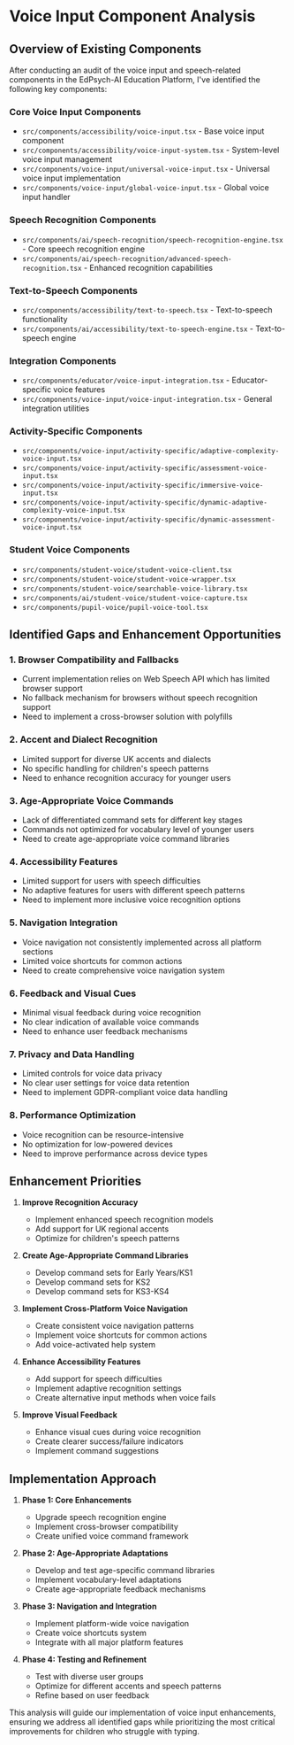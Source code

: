 # Voice Input Component Analysis

## Overview of Existing Components

After conducting an audit of the voice input and speech-related components in the EdPsych-AI Education Platform, I've identified the following key components:

### Core Voice Input Components
- `src/components/accessibility/voice-input.tsx` - Base voice input component
- `src/components/accessibility/voice-input-system.tsx` - System-level voice input management
- `src/components/voice-input/universal-voice-input.tsx` - Universal voice input implementation
- `src/components/voice-input/global-voice-input.tsx` - Global voice input handler

### Speech Recognition Components
- `src/components/ai/speech-recognition/speech-recognition-engine.tsx` - Core speech recognition engine
- `src/components/ai/speech-recognition/advanced-speech-recognition.tsx` - Enhanced recognition capabilities

### Text-to-Speech Components
- `src/components/accessibility/text-to-speech.tsx` - Text-to-speech functionality
- `src/components/ai/accessibility/text-to-speech-engine.tsx` - Text-to-speech engine

### Integration Components
- `src/components/educator/voice-input-integration.tsx` - Educator-specific voice features
- `src/components/voice-input/voice-input-integration.tsx` - General integration utilities

### Activity-Specific Components
- `src/components/voice-input/activity-specific/adaptive-complexity-voice-input.tsx`
- `src/components/voice-input/activity-specific/assessment-voice-input.tsx`
- `src/components/voice-input/activity-specific/immersive-voice-input.tsx`
- `src/components/voice-input/activity-specific/dynamic-adaptive-complexity-voice-input.tsx`
- `src/components/voice-input/activity-specific/dynamic-assessment-voice-input.tsx`

### Student Voice Components
- `src/components/student-voice/student-voice-client.tsx`
- `src/components/student-voice/student-voice-wrapper.tsx`
- `src/components/student-voice/searchable-voice-library.tsx`
- `src/components/ai/student-voice/student-voice-capture.tsx`
- `src/components/pupil-voice/pupil-voice-tool.tsx`

## Identified Gaps and Enhancement Opportunities

### 1. Browser Compatibility and Fallbacks
- Current implementation relies on Web Speech API which has limited browser support
- No fallback mechanism for browsers without speech recognition support
- Need to implement a cross-browser solution with polyfills

### 2. Accent and Dialect Recognition
- Limited support for diverse UK accents and dialects
- No specific handling for children's speech patterns
- Need to enhance recognition accuracy for younger users

### 3. Age-Appropriate Voice Commands
- Lack of differentiated command sets for different key stages
- Commands not optimized for vocabulary level of younger users
- Need to create age-appropriate voice command libraries

### 4. Accessibility Features
- Limited support for users with speech difficulties
- No adaptive features for users with different speech patterns
- Need to implement more inclusive voice recognition options

### 5. Navigation Integration
- Voice navigation not consistently implemented across all platform sections
- Limited voice shortcuts for common actions
- Need to create comprehensive voice navigation system

### 6. Feedback and Visual Cues
- Minimal visual feedback during voice recognition
- No clear indication of available voice commands
- Need to enhance user feedback mechanisms

### 7. Privacy and Data Handling
- Limited controls for voice data privacy
- No clear user settings for voice data retention
- Need to implement GDPR-compliant voice data handling

### 8. Performance Optimization
- Voice recognition can be resource-intensive
- No optimization for low-powered devices
- Need to improve performance across device types

## Enhancement Priorities

1. **Improve Recognition Accuracy**
   - Implement enhanced speech recognition models
   - Add support for UK regional accents
   - Optimize for children's speech patterns

2. **Create Age-Appropriate Command Libraries**
   - Develop command sets for Early Years/KS1
   - Develop command sets for KS2
   - Develop command sets for KS3-KS4

3. **Implement Cross-Platform Voice Navigation**
   - Create consistent voice navigation patterns
   - Implement voice shortcuts for common actions
   - Add voice-activated help system

4. **Enhance Accessibility Features**
   - Add support for speech difficulties
   - Implement adaptive recognition settings
   - Create alternative input methods when voice fails

5. **Improve Visual Feedback**
   - Enhance visual cues during voice recognition
   - Create clearer success/failure indicators
   - Implement command suggestions

## Implementation Approach

1. **Phase 1: Core Enhancements**
   - Upgrade speech recognition engine
   - Implement cross-browser compatibility
   - Create unified voice command framework

2. **Phase 2: Age-Appropriate Adaptations**
   - Develop and test age-specific command libraries
   - Implement vocabulary-level adaptations
   - Create age-appropriate feedback mechanisms

3. **Phase 3: Navigation and Integration**
   - Implement platform-wide voice navigation
   - Create voice shortcuts system
   - Integrate with all major platform features

4. **Phase 4: Testing and Refinement**
   - Test with diverse user groups
   - Optimize for different accents and speech patterns
   - Refine based on user feedback

This analysis will guide our implementation of voice input enhancements, ensuring we address all identified gaps while prioritizing the most critical improvements for children who struggle with typing.
